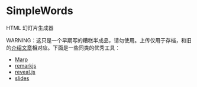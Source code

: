 # SimpleWords

HTML 幻灯片生成器

WARNING：这只是一个早期写的糟糕半成品，请勿使用。上传仅用于存档，和旧的[介绍文章](http://greyli.com/simplewords-slideshow-generator/)相对应。下面是一些同类的优秀工具：

* [Marp](https://yhatt.github.io/marp/)
* [remarkjs](https://remarkjs.com/#1)
* [reveal.js](https://revealjs.com/#/)
* [slides](https://slides.com/)
